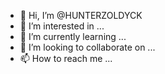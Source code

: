 - 👋 Hi, I’m @HUNTERZOLDYCK
- 👀 I’m interested in ...
- 🌱 I’m currently learning ...
- 💞️ I’m looking to collaborate on ...
- 📫 How to reach me ...

<!---
HUNTERZOLDYCK/HUNTERZOLDYCK is a ✨ special ✨ repository because its `README.md` (this file) appears on your GitHub profile.
You can click the Preview link to take a look at your changes.
--->
